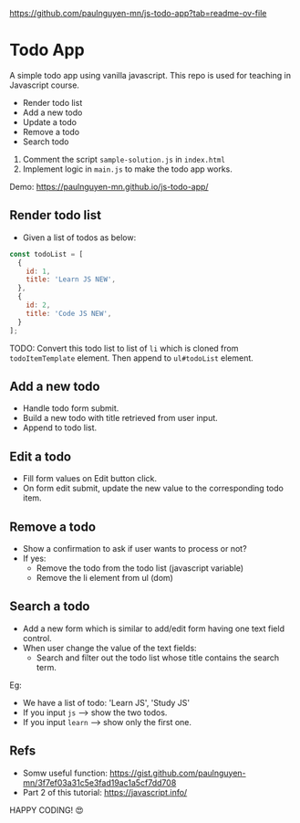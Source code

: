 https://github.com/paulnguyen-mn/js-todo-app?tab=readme-ov-file

# Todo App

A simple todo app using vanilla javascript. This repo is used for teaching in Javascript course.

- Render todo list 
- Add a new todo 
- Update a todo 
- Remove a todo 
- Search todo 


1. Comment the script `sample-solution.js` in `index.html`
2. Implement logic in `main.js` to make the todo app works.

Demo: https://paulnguyen-mn.github.io/js-todo-app/

## Render todo list 

- Given a list of todos as below:

```js
const todoList = [
  {
    id: 1,
    title: 'Learn JS NEW',
  },
  {
    id: 2,
    title: 'Code JS NEW',
  }
];
```

TODO: Convert this todo list to list of `li` which is cloned from `todoItemTemplate` element. Then append to `ul#todoList` element.

## Add a new todo 

- Handle todo form submit.
- Build a new todo with title retrieved from user input.
- Append to todo list.

## Edit a todo 

- Fill form values on Edit button click.
- On form edit submit, update the new value to the corresponding todo item.

## Remove a todo 

- Show a confirmation to ask if user wants to process or not?
- If yes:
  - Remove the todo from the todo list (javascript variable)
  - Remove the li element from ul (dom)


## Search a todo

- Add a new form which is similar to add/edit form having one text field control.
- When user change the value of the text fields:
  - Search and filter out the todo list whose title contains the search term.

Eg: 
- We have a list of todo: 'Learn JS', 'Study JS'
- If you input `js` --> show the two todos.
- If you input `learn` --> show only the first one.


## Refs 

- Somw useful function: https://gist.github.com/paulnguyen-mn/3f7ef03a31c5e3fad19ac1a5cf7dd708
- Part 2 of this tutorial: https://javascript.info/


HAPPY CODING! :heart_eyes:
